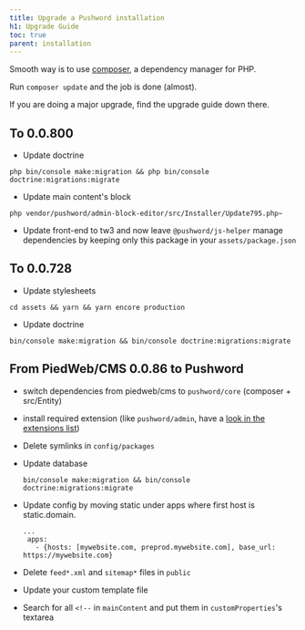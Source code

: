 ```yaml
---
title: Upgrade a Pushword installation
h1: Upgrade Guide
toc: true
parent: installation
---
```


Smooth way is to use [composer](https://getcomposer.org), a dependency manager for PHP.

Run `composer update` and the job is done (almost).

If you are doing a major upgrade, find the upgrade guide down there.

## To 0.0.800

-   Update doctrine

```
php bin/console make:migration && php bin/console doctrine:migrations:migrate
```

-   Update main content's block

```
php vendor/pushword/admin-block-editor/src/Installer/Update795.php~
```

-   Update front-end to tw3 and now leave `@pushword/js-helper` manage dependencies by keeping only this package in your `assets/package.json`

## To 0.0.728

-   Update stylesheets

```
cd assets && yarn && yarn encore production
```

-   Update doctrine

```
bin/console make:migration && bin/console doctrine:migrations:migrate
```

## From PiedWeb/CMS 0.0.86 to Pushword

-   switch dependencies from piedweb/cms to `pushword/core` (composer + src/Entity)
-   install required extension (like `pushword/admin`, have a [look in the extensions list](/extensions))
-   Delete symlinks in `config/packages`

-   Update database

    ```
    bin/console make:migration && bin/console doctrine:migrations:migrate
    ```

-   Update config by moving static under apps where first host is static.domain.

    ```
    ...
     apps:
       - {hosts: [mywebsite.com, preprod.mywebsite.com], base_url: https://mywebsite.com}
    ```

-   Delete `feed*.xml` and `sitemap*` files in `public`

-   Update your custom template file

-   Search for all `<!--` in `mainContent` and put them in `customProperties`'s textarea
